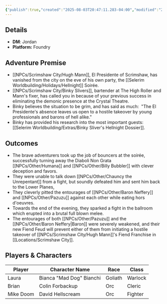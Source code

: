 ```yaml
---
{"publish":true,"created":"2025-08-03T20:47:11.283-04:00","modified":"2025-08-12T09:24:54.575-04:00","published":"2025-08-12T09:24:54.575-04:00","cssclasses":"","DM":"Jordan","Players":["Laura","Brian","Mike Doom"],"Platform":["Foundry"]}
---
```


## Details
- **DM**: Jordan
- **Platform:** Foundry

## Adventure Premise
- [[NPCs/Scrimshaw City/Hugh Mann]], El Presidente of Scrimshaw, has vanished from the city on the eve of his own party, the [[Selerim Worldbuilding/Holidays/Hellnight]] Soirée.
- [[NPCs/Scrimshaw City/Binky Slivers]], bartender at The High Roller and Mann's fixer, has called you in because of your previous success in eliminating the demonic presence at the Crystal Theatre.
- Binky believes the situation to be grim, and has said as much:  "The El Presidente's absence leaves us open to a hostile takeover by young professionals and barons of hell alike."
- Binky has provided his research into the most important guests: [[Selerim Worldbuilding/Extras/Binky Sliver's Hellnight Dossier]].

## Outcomes
- The brave adventurers took up the job of bouncers at the soirée, successfully turning away the Diaboli Non Grata [[NPCs/Other/Humana]] and [[NPCs/Other/Billy Bubbler]] with clever deception and favors.
- They were unable to talk down [[NPCs/Other/Chauncy the Unrepentant]] from a fight, but soundly defeated him and sent him back to the Lower Planes, 
- They cleverly pitted the entourages of [[NPCs/Other/Baron Neffery]] and [[NPCs/Other/Pazuzu]] against each other while eating hors d'oeuvres.
- Towards the end of the evening, they sparked a fight in the ballroom which erupted into a brutal full blown melee.
- The entourages of both [[NPCs/Other/Pazuzu]] and the [[NPCs/Other/Baron Neffery\|Baron]] were severely weakened, and their new Fiend Feud will prevent either of them from initiating a hostile takeover of [[NPCs/Scrimshaw City/Hugh Mann]]'s Fiend Franchise in [[Locations/Scrimshaw City]].

## Players & Characters
| Player              | Character Name           | Race    | Class   |
| ------------------- | ------------------------ | ------- | ------- |
| Laura | Bianca "Mad Dog" Bianchi | Goliath | Warlock |
| Brian | Colin Forbackup          | Orc     | Cleric  |
| Mike Doom | David Hellscream         | Orc     | Fighter |

